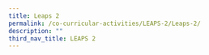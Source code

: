 ```yaml
---
title: Leaps 2
permalink: /co-curricular-activities/LEAPS-2/Leaps-2/
description: ""
third_nav_title: LEAPS 2
---
```

